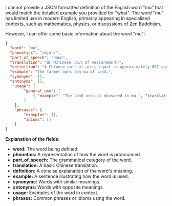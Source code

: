 I cannot provide a JSON formatted definition of the English word "mu" that would match the detailed example you provided for "what". The word "mu" has limited use in modern English, primarily appearing in specialized contexts, such as mathematics, physics, or discussions of Zen Buddhism.

However, I can offer some basic information about the word "mu":

```json
{
  "word": "mu",
  "phonetics": "/mjuː/",
  "part_of_speech": "noun",
  "translation": "亩 (Chinese unit of measurement)",
  "definition": "A Chinese unit of area, equal to approximately 667 square meters.",
  "example": "The farmer owns ten mu of land.",
  "synonyms": [],
  "antonyms": [],
   "usage": {
        "general_use": [
            { "example": "The land area is measured in mu.", "translation": "土地面积以亩为单位测量。" }
        ]
    },
    "phrases": {
        "examples": [],
        "idioms": []
    }
}
```

**Explanation of the fields:**

*   **word:** The word being defined.
*   **phonetics:** A representation of how the word is pronounced.
*   **part\_of\_speech:** The grammatical category of the word.
*   **translation:** A basic Chinese translation.
*   **definition:** A concise explanation of the word's meaning.
*   **example:** A sentence illustrating how the word is used.
*   **synonyms:** Words with similar meanings.
*   **antonyms:** Words with opposite meanings.
*   **usage:** Examples of the word in context.
*   **phrases:** Common phrases or idioms using the word.

 